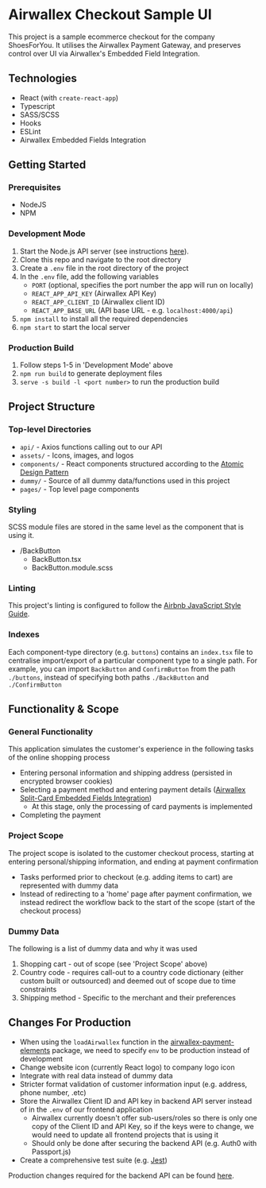 # Airwallex Checkout Sample UI
This project is a sample ecommerce checkout for the company ShoesForYou. It utilises the Airwallex Payment Gateway, and preserves control over UI via Airwallex's Embedded Field Integration.

## Technologies
- React (with `create-react-app`)
- Typescript
- SASS/SCSS
- Hooks
- ESLint
- Airwallex Embedded Fields Integration

## Getting Started

### Prerequisites
- NodeJS
- NPM

### Development Mode
1. Start the Node.js API server (see instructions [here](https://github.com/clyanide/airwallex-checkout-express-server)). 
2. Clone this repo and navigate to the root directory
3. Create a `.env` file in the root directory of the project
4. In the `.env` file, add the following variables 
    - `PORT` (optional, specifies the port number the app will run on locally)
    - `REACT_APP_API_KEY` (Airwallex API Key)
    - `REACT_APP_CLIENT_ID` (Airwallex client ID)
    - `REACT_APP_BASE_URL` (API base URL - e.g. `localhost:4000/api`)
5. `npm install` to install all the required dependencies
6. `npm start` to start the local server

### Production Build
1. Follow steps 1-5 in 'Development Mode' above
2. `npm run build` to generate deployment files
3. `serve -s build -l <port number>` to run the production build

## Project Structure
### Top-level Directories
- `api/` - Axios functions calling out to our API
- `assets/` - Icons, images, and logos
- `components/` - React components structured according to the [Atomic Design Pattern](https://medium.com/@janelle.wg/atomic-design-pattern-how-to-structure-your-react-application-2bb4d9ca5f97)
- `dummy/` - Source of all dummy data/functions used in this project
- `pages/` - Top level page components

### Styling
SCSS module files are stored in the same level as the component that is using it.
- /BackButton
    - BackButton.tsx
    - BackButton.module.scss

### Linting
This project's linting is configured to follow the [Airbnb JavaScript Style Guide](https://github.com/airbnb/javascript).

### Indexes
Each component-type directory (e.g. `buttons`) contains an `index.tsx` file to centralise import/export of a particular component type to a single path. For example, you can import `BackButton` and `ConfirmButton` from the path `./buttons`, instead of specifying both paths `./BackButton` and `./ConfirmButton`

## Functionality & Scope

### General Functionality
This application simulates the customer's experience in the following tasks of the online shopping process
- Entering personal information and shipping address (persisted in encrypted browser cookies)
- Selecting a payment method and entering payment details ([Airwallex Split-Card Embedded Fields Integration](https://www.airwallex.com/docs/online-payments__embedded-fields-integration))
    - At this stage, only the processing of card payments is implemented
- Completing the payment

### Project Scope
The project scope is isolated to the customer checkout process, starting at entering personal/shipping information, and ending at payment confirmation
- Tasks performed prior to checkout (e.g. adding items to cart) are represented with dummy data
- Instead of redirecting to a 'home' page after payment confirmation, we instead redirect the workflow back to the start of the scope (start of the checkout process)

### Dummy Data
The following is a list of dummy data and why it was used
1. Shopping cart - out of scope (see 'Project Scope' above)
2. Country code - requires call-out to a country code dictionary (either custom built or outsourced) and deemed out of scope due to time constraints
3. Shipping method - Specific to the merchant and their preferences

## Changes For Production
- When using the `loadAirwallex` function in the [airwallex-payment-elements](https://www.npmjs.com/package/airwallex-payment-elements) package, we need to specify `env` to be production instead of development 
- Change website icon (currently React logo) to company logo icon
- Integrate with real data instead of dummy data
- Stricter format validation of customer information input (e.g. address, phone number, .etc)
-  Store the Airwallex Client ID and API key in backend API server instead of in the `.env` of our frontend application
    - Airwallex currently doesn't offer sub-users/roles so there is only one copy of the Client ID and API Key, so if the keys were to change, we would need to update all frontend projects that is using it
    - Should only be done after securing the backend API (e.g. Auth0 with Passport.js)
- Create a comprehensive test suite (e.g. [Jest](https://jestjs.io/))

Production changes required for the backend API can be found [here](https://github.com/clyanide/airwallex-checkout-express-server#changes-for-production).
